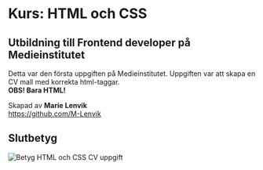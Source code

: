 # Kurs: HTML och CSS
## Utbildning till Frontend developer på Medieinstitutet
Detta var den första uppgiften på Medieinstitutet. Uppgiften var att skapa en CV mall med korrekta html-taggar. <br>
**OBS! Bara HTML!**

Skapad av **Marie Lenvik** <br>
https://github.com/M-Lenvik

## Slutbetyg
![Betyg HTML och CSS CV uppgift](https://github.com/user-attachments/assets/3430aa84-ad7f-48e9-8fe2-92dab24375b6)
